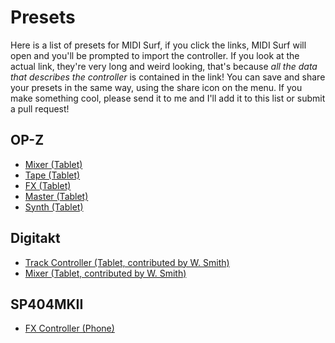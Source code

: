 # Presets

Here is a list of presets for MIDI Surf, if you click the links, MIDI Surf
will open and you'll be prompted to import the controller. If you look at
the actual link, they're very long and weird looking, that's because _all
the data that describes the controller_ is contained in the link! You can
save and share your presets in the same way, using the share icon on the
menu. If you make something cool, please send it to me and I'll add it to
this list or submit a pull request!

## OP-Z

* [Mixer (Tablet)](https://midisurf.app/?page=H4sIAAAAAAAA%2F91YS27bMBC9i9ZemE6cj3eti2bRuAhitGgQZMHYjG2Ekgx92rRGztBdb9EuC%2FQ6PUkfJdmUVEmUEFGWDGSRx6HmzXtDmyNvjJltPawWxmhjzNm9j38eKHdZz1jQ9XT1jRmjwXNPbPIcm3PmiI0exTZjbHPftIyeQZ2Fa4xub7eBa%2FtLxuqnm7d0jud3kY3xmXKfTejTwBiRwWkvwisLuB%2BhK%2BbMmOVhZYil2ey9b94zB5CcAC6pZTEOtCUZL4kkuEPhQRJQEDwRpwBGvgBFFFiJUwCSIWBIAZRLMbO57cd8uWGcxx0Qezi9Zzy0c7ttwuYr38zYhti71ewREdejno%2BY5XP%2BjPj20YasHEgCkIdJQAEvEhTAyBegiAIrcQrAPCtTFBqsnFrUYQjt2csjSQDyMAkoYEaCAhj5AhRRYCVOAZjnZYpCg5eiJET2bOWxJAB5mAQU8CJBAYx8AYoosBKnAMyzMkWhwcopNde8BedyKAlAHiYBBdxIUAAjX4AiCqzEKQDzzExRpM28ZvPkhsCi8k6%2Bpq6LyJ59PJEEIA%2BTgAJGJCiAkS9AEQVW4hSAeT6mKOr28ZJRkWDPPp5KApCHSUABIxIUwMgXoIgCK3EKwDwfUxR1%2B%2FjKWSOwZxvPJAHIwySggA8JCmDkC1BEgZU4BWCejSmKum0cL21nnvHBvsOm7fMVJ9Dc7ePxR2GBjERNgXghTI6%2BwyPg0AupQjkQvqHO44XDviZ3BULL%2BzHxPVFgyg1pRa4E0c0XS7hcLZbeizV8sMxMFaV6mq%2BwXJMUo2YXmqSQcABNUsywXWiSQsIBNEkxHXehSQoJB9AkxdTdhSYpJBxAkxQjfReapJBwAE1SvC90oUkKCQfQJMXbSBeapJCgvUn422nJeYEqrVC%2BM8qylC8ZEMdiZ0NsCcour%2B7CWQuOlLadqvz604dsf%2FWLGb96%2FQNRTSvqF%2BNv9frFJ6Id9YvJsHr9x6KaVtQvhqbq9Yt621G%2FmCeq1y9%2BBmtH%2FeKqrV4%2FfpNrSf3iFqpe%2F5mophX1nyNSvf5zUU0r6u8jkqq%2FxMVsmya1Yj%2B4bgzbumacUZdN3GDlroelK4e5brSwfXbqUceb2tZCPg3K%2F9WVnz%2BmJuU8YxdCf3%2F8RiClbyfuZTLsdWMqvv9BQIeK8e4QjnH8FllHlaS%2BK0hfXJ7YHRzWPipBdk2yfyGwL9mpr%2FgmZf9EQIdscV6n2Drz5OP9TCGvhQe7PaAPq0tqKPpmuRLfXU1pIJo0FM7GNWsYaNJQOB%2FXrOFIk4bCGblmDceaNBTOyTVrGGrSUDgr16zhRJOGwnm5Zg2nmjQUzsw1azjTpKFwbq5Zw7kmDSRjeNYmgmi7qRu9qnXd1aTJy5rouq1Jk9c10XVfkyYvbKLrxiZNXtlE151NMi5tvOCHf3LfZPWEt5znf1GJsdqfLwAA)
* [Tape (Tablet)](https://midisurf.app/?page=H4sIAAAAAAAA%2F8VY0W6iQBT9lWaeTezYKq2PdeO%2BaGPsPrRp%2BjDiFUlHMAjddY3%2FvgcQB6luKUOYF8O5c7nnzAHuBXfM9r2F67D%2Bjs1pFuFgIeSGWswR6yf3L7F%2BZ9%2BKk8LAl5KCODEUSGMDX0Yrj7WYCJwN67%2B%2BZgtT%2F%2FeZ6PPLUMxx%2FnFlxz6EjGgs%2FnRYn3es1gG7HvD1AU0osMkLEekiZNuP0WpGAWAHaCk8jyRAxjFYcq4I3iA8KQIKXqAARr0EHSgQyVMAcqCUAuAyhe1LP8r58jMgytkSp0gxI5m6mWWNae5GqzNpWBv4IthQe%2Bh6hIRNKMIIKV4k5R5pWYWaDb0FSncLkHF83m1SBBSw5IQCGPUSdKBAJE8BeAOUUgBcpiga%2BoCapxmJUeX9HMowaE9pg9WGzOQNuMkr2vlCUuaf0Dgnceobhj7zdgdLTbnZA0x3CpSRfN5pUgUcsOOEAxgFE3TgQCTPAci7gCkH0GWOoptTmp8mJB6Vt3IivPboQ2KxYOYbsrICF1vt2J9HMvdwsIkU25mw369G5Dnhkh1LnG%2FKj36YOxtXiaRvu%2BEWflzDn7Ub2ktYpe5mtamvrfkhgnc0w%2B1pVrLx8v7EHAVnjnsqqV7dPYqyIfX%2Fe0hKqr%2BDNEPqbxDWU99TM1RRNqT%2BFmFN9arDKsqG1HcR1lRv8L7vIayp3uB9byGsp97CoSn1dwhrqjd4398jrKleTXJF2ZB6fo14QT4GOVKOZxcn9kO0WFBw9UTOCi8mNQ3sahdw5DrLUN8DhAsWHDdVUn61K1iP%2FBpGNl49jcnXn9nde2gzJb%2BGoY1DY%2FJrmNrqjw1F2ZT8GsZ2tU%2BFeuTrz%2B2eyc6jP7h7JjuP%2FuTumew850b3N%2FVb1b52atIfs2jqN9l7uP7gtUw2H64%2Fea1qX2w16T8zepNX1%2Fgnn%2FhLrInt%2FwE8SVAtORgAAA%3D%3D)
* [FX (Tablet)](https://midisurf.app/?page=H4sIAAAAAAAA%2F91YW2%2FaMBj9L35G6kJbBrxtVJ2mrVtV9tCp6oMLLkQ1gYVkt6r%2FfccmsXO%2FOrAioaqf%2Ffkcny%2BxY59nMls7j%2FaCjJ%2FJnD34%2BOeR8i3rkQXdTO2%2FjIz7Lz2R5LlrzpkrEj2KNDJZc3%2FlkB6h7mJLxnd3YcfVeu5zpjvI5a1FemFv7rCb9a%2FKrbffL%2Bkck1E9z%2BQn5T67or%2F7ZGz13%2FaC2HYQvwmia%2BbOmOOh5RxNs9kXf%2FXAXIR9REvqOIwjCDkmy5HGv0cRJAYYrAQDYsDJKGBAS5QBoYVox4Agl2G25ms%2FUuLP9mLpfXDZn3gapw%2BM7x5OmDldUc4zstB1bZ1c99G19ajno9PxOX9BQjjUcC3PEO2UIgg5UkolBhhQjRgDYsDJKGBAS5QB4SmiHQOCXIZkLS%2Bo%2B9S2lJfcc09u2Ba9iWreIy0EyH5lc4ucqECqAHH9ZDxCsJOv51yq%2Fj3w4hlSU2XlF2zjLdGVkK00G1NniWjv8m6oJ8bnqZuyHz5zZiIlGPxMbGfOoA4v48qe21fboHk3YKL2ywm0LGIDpXrsOWLTUWkQrrcIMh5G2SuAnaLExsDkA1FpLcEGAwxWaS3BhiZrNhILSaW1BLMskzrLHsA94iYr4IrNbX%2BVkYa%2BC7b10NNgCWDHb7YEUjUTjxfJSqdirwAmdhljYKfQZAzszCTYucmaDUzWbJh8a1uBJRdnG7DREINVWkswS36hVB4aWqGlPgMiRnYjtLKZdbFvTJd0IxDyNg5zJwMkKzUheunJAEc%2BFrltiBQ587jAgqPBhSuOjAl1OO7hpzQaP%2FGhISIcZ4wM4bhThdCYSkr4d8Z5dFoiR2qqrPyTPXtCT0K6Et2xPHFlCaBB2oG8qUPdjl5cNJTqO9XQIO1An5gNeg4k70xDg7QDeVO62kiX4UACzzU0SFMCb9g8niDnXVnde7rNuGXuS9tAQ4PUtLbPjIrxB9L2VkOD1LS2d%2B4GHQeSNtTQIDUtbbJcuwLgQOKsku%2BdEa%2FsW2dnGTSUSyzZNI1I%2FHjyFR0JhTjMiJ9WmuHh4oMc9r4iD9d6owmgbwcCCliHMQrEwJNRQIGWKAVCfQ1HkE%2FRyWP7P1zcpFQJAgrUI0aBGHgyCijQEqVAqNcAgnyKZDVfsY87EFUNCoBbKYKdfj3ncvmV7msF0js0cuPy5DV5%2F%2FqaO7lY3c1srNQVHkhK%2BSjKXgGs0MmtCyZXnEprCVbo5NYFK3Ry64IVOrl1wYqd3LpoZQ%2BgC0emuZMr1myzNZAqmni%2BSFZCFX0FMLHPGAMrtHLrghVauXXBCq3cumCFVm5dsEIrtzZYcnW2ASu0cuuCFVu5tdFS3wERI7sRWtnMutg4Dm3llp0NcOx79V6u2EAylGtoTCUlvL1bti8vN1ueuLgE0CDtQN7evNxsfUfj5WbLK7El2svbn5ebLfA4vNxsbcfh5WZrOwovN1vakXi52eKOysvNkViyaRqRWOjl4o%2FOvLwlL%2F8AS%2Frdc%2BwrAAA%3D)
* [Master (Tablet)](https://midisurf.app/?page=H4sIAAAAAAAA%2F9Vb227aQBD9l31GarCNDX4sUfpSoirpQ6MoD4vZgNXFRr6kTRH%2F3rHBMVCixCe4npWiaGc93j1zmKM5EmItgjh6DOfCX4uZmua0eJQ6VT0xl6vb8I8SvrXpFUlZEmutkiIxk5QmbuJfoidkMk%2BFf39f7Y5jnS%2BjEw9Op1%2FJGZ35sr8WT1LnaiJ%2FC79veb1dGEbCv9gF31QSqCgrN4LgOl9O6QC%2FT8FCRpHSNcDxom%2FVRz%2BUZeg4p%2Bwq40ui1B7WIkXLqdLbwqus26XU%2BkQWPRov4iRP6VmayYwWfpRrvaGM6t1z1WdR0Ly%2Bz3TeYUYJ%2FN3lXSbhU3HAUXUPlFO9%2FePu1RKtoxoppprKaFfkdqeqkiKHom2ZFFRX%2FFtneQbd0D%2B6gWI6r4x2N9DOgLaqKyi0KdpeQcHrVxxTeae03u%2FgIqek6ZDMiZqF%2BfJEGj270lny6UadaJd9QifxLNcF6bsTxPdERukqTmmvymkosus4o5erbfqAlI6DMHsm9i6InFWYBQvhD2vy63reJuajPUa7R2y8lPlO3AMC1Rz3pUx%2Bkv6fD7NKVP8Ru0vAmmP%2FGs4XWffgSXkAeB7EDwlYc%2BxMiB8RMlPBj2gJgGfRNSPMZjAhHvMQPIivp3Z94dvYmRCPDVYexGPDtSXi933SR6yOh0mhc6vjYTJg0UkepoKWOqkpeEwGPIg32WN6mMdkAh4zmTy6xmSPOaQlAJ4F8UOTPeYQG6w8iMeGa0vEn8vquLQEqurc6riYDFh0koupoKVOagoekwEP4k32mC7mMZmAx0wmj64x2WO6BntM12SP6dESAM%2BCeA8bri0Rfy6r42BS6NzqOJgMWHRS%2BeVqc%2BwtdVJT8JgMeBBvssccYB6TCXjMZPLoGpM95sBgjzkw2WMOsMHKg3hsuLZE%2FLmsjo1JoXOrY2MyYNFJNqaCljqpKXhMBiyId2gJYOdBvIN5TCbgMZPJo2tM9piOwR7TMdljOthg5UE8NlxbIv5cVsfCpNC51bEwGbDoJAtTQUud1BQ8JgMexJvsMS3MY%2FIAb9MSAM%2Bia2yTPaZtsMe0TfaYNjZYeRCPDdeWiCerU%2FwV%2F%2Bq0iUwz%2Bl3c5i9j2aL8YjkAAA%3D%3D)
* [Synth (Tablet)](https://midisurf.app/?page=H4sIAAAAAAAA%2F%2B2dXW%2FbNhSG%2F4uuA8zyZ%2By7xkGGYU1nxEDXociFYrO2MFnKbHlbGuS%2F95wjm3Fcf4gUxRwCBHphikfU81LkSx6hkZ6DSZZ%2Bi2fB4DmYioc1%2FPgWJStxEcyix3H8XQSD5ssFBuXLLEnEEgPzCMKCu%2By%2F4CKIlrNVMPj69fTRYZasF%2BmBirH4Zy3SiXiteg7idCr%2BDwbhRbCIp%2FHtanO4OGEoSYbzKJ29OfHfKFkDcLf9Fji8hDIEpyIJBo2X%2B5cLhcbCZg%2FOlnFwoEprDThXRh1o6x7KWZKtoW7b6nW0%2FPvXpXh6bQ0uGSTRg0iK%2B7MNvBXTeL04EAZ14%2FwpQZ5VHuVrqEzXSQKXk%2Bg30RR45Kkb3tsIbwN2QFGMU6DcFEZiORFpHgw6cGQy%2BbRePEALgxCCpaJt68N5%2BNo2XPUnjR%2Fj2TwvJXK8iJLkQBRUjbJlHkHVMY2jOJ%2FMr0Q6hZjN6c%2FBA5Q%2Fo54iHtCU4f%2Bcxzn27U4IIZUG3zDtcd9DyPbko9PH3H2DgrJyuGNihwpDSFNp5SO8wJ5uKdqYtg4U7Gv7kOdQUbu4PhTsi7t%2BzOdQU7u6sAUl%2B%2FJuvuAV9tTZnZBNKCgLv4L23kaQotK6R004vidbajYmrQsF69KuxQQqatcWYsm6uLuIVqD61eHOyrq6my8HhqXd2ahlQ3%2BJJNndDWMMaSqvPMkRf0%2B61G1MHsS%2Bh7wxiDqu7kRqAPB6qUETbVWGQTft7ntwAy6vXqKxNo4KGVaxsa7JxnrQQcYau8T9kwyr2FgfMx4ZVrGxMDSJdq7PDuRmJafAqczsWqys7BOpq7Zytq1bmOOjCI15T55d89ZatO4E5mQ7ASSotOw7ccrajEnD2WRfGlYck1aHa9NjEhkGZXRxCCbZODXl1Us01sSJIMMqNtbCsSXDKjbWNknWgWFkrLGuycZ6Ju%2FmpcnG%2BiZlhg2TaGETZo%2Bx1s61dWCpK2Map9a58Tx6RJRjvmHMEkOt9LKMvBOe%2BDnDij1tsMrBP6nw6EJ3%2BJH5p4xyus1h6A%2BRZJM4fwKFDRD8iE8zYfzv7lK2p55Va%2BR5KxzdEyyllmTfHXbbU8%2Byl34eXis67taV0Zl0O65ZyuxVk3g4WhEbV0dlbB6jRcuSmIwW8F51dh7djguwMjqTbtd6rs%2BDvQ8%2F1dlZDJm%2Bw8tpn9FyurvvqbK96TnsnD0t52TCrmWd9YwlVXSHnfMSfqqzs%2Bh2n4gUUQRlEd0nIgWQRWyfiFAYUVlk11pO6%2Bl2Y9sbh02zp2Wa7z57e1qGWc8wUkXX8ksmo8Vd0%2FQ5yCaMqCyy%2BxyEwojKHrvPQYoworLIrrWc1tPtprY3XS3nrEeTFFQS3WHj7LprnF2HjZP%2B050yO4tu93nIBsgits9DKIyoLLL7PITCiMoiO6fl1Nj2Rss1WYylrpZp1nQ%2FVNnddU76y2RldCbdruWcTNi1rJPHkOHknKrsPhGhMKKyx%2B4TkSKMqCyya62p5hMRU9ubjrumSX%2F8oIzOYxh13DXNjsOm2YWf6uzmZ68qtpZhshgtPgcpogjKIrrPQYoworLI7u5yyioHMba9cdc5Ow47Z0fLOZmwa1knjyHjsHP6RKQIIyqL7D4RoTCissfuE5ECyiI6p%2BXU1Pam7a5pth02zbaWab777G1rGSaL0UJvf1BG5zFafA5ShBGVRXafg1AUQVlE9zkIRRGURXROy6mx7Y2Wc9YkSioqya5lnSzGEr3yUhmdSbe765z0ZjhldCbd7q5z%2BkRkA2QR2yciFEZUFtm1llMe3a61mtbU7aa2Ny0t03z32dvSMkwWw6il5Zc1DSNVdndNsw0%2F1dF5dLvPQYoogrKI7nMQiiIoi%2Bg%2BB6EogrKIrrWk1tTt57c3w2HxNTVZA7roAH1hbPed0w0tB6r8sbXfYzi%2BJ0tqOk6PsAzox%2Fj%2BaHV6dEwG9CM8W50ePZMB%2FfjUxwWP06NtMqC%2F0qNH42RA%2FxHPVqdH72RA%2FwFfbK9OjxkJA%2FrhPIMKdXz6WBgD%2Ft9%2B%2BQMq9vhhJSv%2BvcaNn1L4qOHLD52qxw0SdwAA)

## Digitakt

* [Track Controller (Tablet, contributed by W. Smith)](https://midisurf.app/?page=H4sIAAAAAAAA%2F%2B1Wy27bMBD8lUBnH2Ln1fjWuI9LnQZJUaAIcmBk2hFCS4EebVoj%2F96lZImiIHK1iN2oAoEcYnF3OCPv7Hjj%2BVG4DFbedOMt%2BH0G%2FyyZSPjIW7Gnm%2BAP96aTl5EsSuNICB7LwpRBmXcd%2FfJGHotXiTe9vS2fziKRrUPKwWWUcvV44%2F3kIvKD9Lc3HR8ejrynIPUfvOkp%2FOs%2FsDDkQlGYPYxV513OU0RZjeOFyGrYskKwey4KYWXRx%2Bc0Zl%2Bgpq0UzuUdScrSDA7CTIgXOCx7Z7PvTLsD%2BOcPppJv7a2dH8NnMv%2FPMee1dyZLcla6gDlfBNm6pQzOvsp2Ovux5PJa9td8oRfkpAjcl0s4MJKP1msW1m7YeFF4zQVnCZ8n%2BZO7ETy6inmSbB%2Bo3lLbDFTVv%2FjqDdi%2Bv0OdR1llxLK9zfEOsSY7xDraIdbxDrFOdoh1ukOsM8CCeWt64AcXor4o4cJivrvb4AYg4aThgzsoKbs%2FsQXwqZq3fOfsGShPzkbbj0EIk7v9cMVjn4cpnMsd6%2FuX2foeIKbnJ%2FCplFTCo0a%2FEMx%2F1Ety8t01wlOLPmN2GA9eFSoT1QkkWtTCLGgVuQpdLBYq8o6GYiXXuJYlX9MAVt0Y%2F56HCsL%2Bvw4V2xughoptFlyo0LBcqBQ%2BqC%2FdvYcKYvSBhcqR6gQSLWphFrSKXIUuFgsVeUdDsZJrXMuSr2kAq26Mf89DBWHvQqUDFjVUbHPlQoWG5UKl2LFoqCBGH1ioHKtOINGiFmZBq8hV6GKxUJF3NBQruca1LPmaBrDqxvj3PFQQ9i5UOmBRQ8WGRQ0V24y6UKFhDTpUEKMPLFROVCeQaFELs6BV5Cp0sVioyDsaipVc41qWfE0DWHVj%2FHseKgh7FyodsN4yVGxY1FCxzbsLlQoLLizmu7sNehAqiNEHFiqnqhNItKiFWdAqchW6WCxU5B0NxUqucS1LvqYBrLox%2Fj0PFYS9C5UOWEMJFRsWNVRs3nGhUvigvnT3HiqI0QcWKmeqE0i0qIVZ0CpyFbpYLFTkHQ3FSq5xLUu%2BpgGsujH%2BPQ8VhL0LlQ5YLlRoWNRQsfnQhUqxY9FQQYw%2BsFB5pzqBRItamAWtIlehi8VCRd7RUKzkGtey5GsawKob49%2FzUEHYu1DpgOVChYZFDRUbFjVUbJ4edKggRn%2FDUNnrDpCvpqqCl1P%2Fvqk7wIZF3QE2LOoOsGFRd4ANi7oDbFjUHWDD%2Bgc7oFuKYz9D3gtxYE%2Fz%2FZrBtkipZrBhUc1gw6KawYZFNYMNi2oGGxbVDDYsqhlsWAYzdPlRiFlhnqX8APwApw0zQGrAn6r8EKyClD2mB99iiKjEe%2FkLcaVVaEQ5AAA%3D&fbclid=IwAR393Jd4y8jHQ7dNPeYdv7i6_N9mFNLMk5Mih8ZowhE488Pm9R9Tgh99Y6s)
* [Mixer (Tablet, contributed by W. Smith)](https://midisurf.app/?page=H4sIAAAAAAAA%2F7WPzW7CMBCEXwXtOQf%2BEoKvVL1RVe2pQhxMYoJVk1SJ3aJGefdOKMEcWpnL3ry745n5Wsqqcq8LEi3laufw2EvTqIgK%2BfGqvxWJaRf1IltXxqi6F1oJGb1UXxSRrIuGxGYzbB9lDtF139KnNE6t5YnEZDyOLqMuScTD9KzqTJWWRLJEUvbkjjtYiGWM6SDLUhkfujpMvPn23MxUDupB8KaMuS3Wa4zcKfMLM8jWKtfu%2BIcMN2SMVqvRMsa5sdI6CEpnTAfR8P9%2BzGG4Ui4maB2inHpvpPJQTlkpe64Q5cx7I5WHcsZKiU2Qcu69kcpDOeekTBO0DlH22RdvpPJQxqyUKVqHKBPvjVQeyoSVco7WIcqF90YqD%2BWCk%2FJ8D2Km3hyxPJjpf5jbW92DLrSV73a01icU7n4ACLp3bpcHAAA%3D&fbclid=IwAR1n7DCBV52CXvxTGVESIQLW0AhTtQgJG4TZS1DgULcc6DmUMEt8nkN39qE)

## SP404MKII

* [FX Controller (Phone)](https://midisurf.app/?page=H4sIAAAAAAAA%2F82VXWvCMBSG%2F0uuC1urTpfLKR0buonCGIgXsT3WQkylTfYl%2Fved1NZ%2BTGFhDAIiPXnfHN6n6Wn3JEjEOo4I3ZMQVgov1oxn4JCI7ebxFxDqHRxtkmnCOaTaKBnayDDhaiuIQ1gaZYQuFqUwS97PrPosxN2n9T15Y1zBhH0Q6np9pyhjQeh1UUwhDUBIQru3mCB4UtsVdqDuDVYbJgTwWpiNW%2FVe5ol5otBdGmYQNg2crYAfCUvPBMJYbc%2FYUJvq%2FplkUqEiFOcHVMuNf2Dr9zBrxYZmc7b7FKB2ENqSxzag83D9H%2Bh6zZMbYGVMd4cNm448tQFcB9dbcEs0lHsNH%2BTh8EUzVkpxQ3L8%2BqAMOlgb447jaCPxRD%2Bbthzm98zPvo9CC7oivojg6kB2IPhXIxTMETwdyA6EGWQomCPoyJYgjPD%2FB0J9ekyHpKuT2sH2kCUotNhOYJcR9CvbEoTR4xgFcwT9DbUEYR5IFMwRXJ3ZFga5Q6HFgFNy%2FNV8U%2F%2BVHL4BPw8K2HUJAAA%3D)
